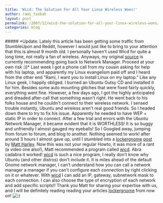 ```yaml
---
title: 'Wicd: The Solution For All Your Linux Wireless Woes!'
author: rami_taibah
layout: post
permalink: /2007/12/wicd-the-solution-for-all-your-linux-wireless-woes/
categories: blog
---
```

\#\#\#\#\# \*Update: Lately this article has been getting some traffic from StumbleUpon and Reddit, however I would just like to bring to your attention that this is almost 9 month old. I personally haven't used Wicd for quite a long time, not really a fan of wireless. Anyways, my original [source](http://www.lockergnome.com/linux/2007/10/18/ubuntu-gutsy-wireless-help/) is currently recommending going back to Network Manager. Proceed at your own risk :))\*
Last week I got a phone call from my cousin asking for help with his laptop, and apparently my Linux evangelism paid off and I heard from the other end "Rami, I want you to install Linux on my laptop." Like any Linux geek, I happily obliged. I burned an Ubuntu Gutsy CD and installed it for him. Besides some auto mounting glitches that were fixed fairly quickly, everything went fine.
However, a few days ago, I got the highly anticipated and dreaded after-call that something wasn't right. He went back to his folks house and he couldn't connect to their wireless network. I sensed trouble instantly, Ubuntu and wireless aren't real good friends. So I headed down there to try to fix his issue. Apparently he needed to have WEP + static IP in order to connect. After a few trial and errors with the Ubuntu Network Manager, it became evident that it is WORTHLESS! It is so buggy and unfriendly I almost gauged my eyeballs!
So I Googled away, jumping from forum to forum, and blog to another. Nothing seemed to work! after around 3 hours I almost gave up, until I stumbled into a [lockergnome](http://www.lockergnome.com "lockergnome") [post](http://www.lockergnome.com/linux/2007/10/18/ubuntu-gutsy-wireless-help/ "post") by [Matt Harley](http://www.lockergnome.com/linux/author/matt-hartley/ "Matt Harley"). Now this was not your regular Howto, it was more of a rant (a video one also!), Matt recommended a program called [wicd](https://sourceforge.net/project/showfiles.php?group_id=194573 "wicd"). Abra cadabra it worked!
[wicd](https://sourceforge.net/project/showfiles.php?group_id=194573 "wicd") is such a nice program, I really don't know why Ubuntu (and other distros) don't include it. It is miles ahead of the default Gnome network manager, I can't understand how you can call a network manager a manager if you can't configure each connection by right clicking on it or whatever. With [wicd](https://sourceforge.net/project/showfiles.php?group_id=194573 "wicd") I can add an IP, gateway, subnetwork mask to each connection. I can also choose the type of encryption of each network and add specific scripts!!
Thank you Matt for sharing your expertise with us, and I will be definitely reading reading your articles [lockergnome](http://www.lockergnome.com "lockergnome") from now on! ![:)](http://192.168.1.2/blog2/wp-includes/images/smilies/icon_smile.gif)